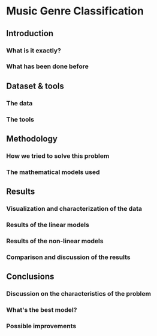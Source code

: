# Music Genre Classification

## Introduction

### What is it exactly?



### What has been done before



## Dataset & tools

### The data



### The tools



## Methodology

### How we tried to solve this problem



### The mathematical models used



## Results

### Visualization and characterization of the data



### Results of the linear models



### Results of the non-linear models



### Comparison and discussion of the results



## Conclusions

### Discussion on the characteristics of the problem



### What's the best model?



### Possible improvements


